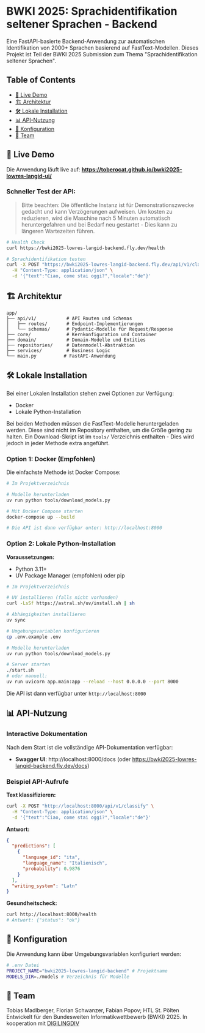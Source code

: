 # BWKI 2025: Sprachidentifikation seltener Sprachen - Backend

Eine FastAPI-basierte Backend-Anwendung zur automatischen Identifikation von 2000+ Sprachen basierend auf
FastText-Modellen. Dieses Projekt ist Teil der BWKI 2025 Submission zum Thema "Sprachidentifikation seltener Sprachen".

## Table of Contents

- [🚀 Live Demo](#-live-demo)
- [🏗️ Architektur](#️-architektur)
- [🛠️ Lokale Installation](#️-lokale-installation)
- [📊 API-Nutzung](#-api-nutzung)
- [🔧 Konfiguration](#-konfiguration)
- [👥 Team](#-team)

## 🚀 Live Demo

Die Anwendung läuft live auf: **https://toberocat.github.io/bwki2025-lowres-langid-ui/**

### Schneller Test der API:

> Bitte beachten: Die öffentliche Instanz ist für Demonstrationszwecke gedacht und kann Verzögerungen aufweisen. Um
> kosten zu reduzieren, wird die Maschine nach 5 Minuten automatisch heruntergefahren und bei Bedarf neu gestartet -
> Dies kann zu längeren Wartezeiten führen.

```bash
# Health Check
curl https://bwki2025-lowres-langid-backend.fly.dev/health

# Sprachidentifikation testen
curl -X POST "https://bwki2025-lowres-langid-backend.fly.dev/api/v1/classify" \
  -H "Content-Type: application/json" \
  -d '{"text":"Ciao, come stai oggi?","locale":"de"}'
```

## 🏗️ Architektur

```
app/
├── api/v1/           # API Routen und Schemas
│   ├── routes/       # Endpoint-Implementierungen
│   └── schemas/      # Pydantic-Modelle für Request/Response
├── core/             # Kernkonfiguration und Container
├── domain/           # Domain-Modelle und Entities
├── repositories/     # Datenmodell-Abstraktion
├── services/         # Business Logic
└── main.py          # FastAPI-Anwendung
```

## 🛠️ Lokale Installation

Bei einer Lokalen Installation stehen zwei Optionen zur Verfügung:

- Docker
- Lokale Python-Installation

Bei beiden Methoden müssen die FastText-Modelle heruntergeladen werden. Diese sind nicht im Repository enthalten, um die Größe gering zu halten.
Ein Download-Skript ist im `tools/` Verzeichnis enthalten - Dies wird jedoch in jeder Methode extra angeführt.

### Option 1: Docker (Empfohlen)

Die einfachste Methode ist Docker Compose:

```bash
# Im Projektverzeichnis

# Modelle herunterladen
uv run python tools/download_models.py

# Mit Docker Compose starten
docker-compose up --build

# Die API ist dann verfügbar unter: http://localhost:8000
```

### Option 2: Lokale Python-Installation

**Voraussetzungen:**

- Python 3.11+
- UV Package Manager (empfohlen) oder pip

```bash
# Im Projektverzeichnis

# UV installieren (falls nicht vorhanden)
curl -LsSf https://astral.sh/uv/install.sh | sh

# Abhängigkeiten installieren
uv sync

# Umgebungsvariablen konfigurieren
cp .env.example .env

# Modelle herunterladen
uv run python tools/download_models.py

# Server starten
./start.sh
# oder manuell:
uv run uvicorn app.main:app --reload --host 0.0.0.0 --port 8000
```

Die API ist dann verfügbar unter `http://localhost:8000`

## 📊 API-Nutzung

### Interactive Dokumentation

Nach dem Start ist die vollständige API-Dokumentation verfügbar:

- **Swagger UI**: http://localhost:8000/docs (oder https://bwki2025-lowres-langid-backend.fly.dev/docs)

### Beispiel API-Aufrufe

**Text klassifizieren:**

```bash
curl -X POST "http://localhost:8000/api/v1/classify" \
  -H "Content-Type: application/json" \
  -d '{"text":"Ciao, come stai oggi?","locale":"de"}'
```

**Antwort:**

```json
{
  "predictions": [
    {
      "language_id": "ita",
      "language_name": "Italienisch",
      "probability": 0.9876
    }
  ],
  "writing_system": "Latn"
}
```

**Gesundheitscheck:**

```bash
curl http://localhost:8000/health
# Antwort: {"status": "ok"}
```

## 🔧 Konfiguration

Die Anwendung kann über Umgebungsvariablen konfiguriert werden:

```bash
# .env Datei
PROJECT_NAME="bwki2025-lowres-langid-backend" # Projektname
MODELS_DIR=./models # Verzeichnis für Modelle
```

## 👥 Team

Tobias Madlberger, Florian Schwanzer, Fabian Popov; HTL St. Pölten
Entwickelt für den Bundesweiten Informatikwettbewerb (BWKI) 2025.
In kooperation mit [DIGILINGDIV](https://digiling.univie.ac.at/digilingdiv/)